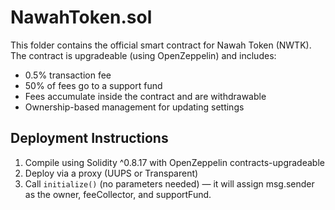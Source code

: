 # NawahToken.sol

This folder contains the official smart contract for Nawah Token (NWTK).  
The contract is upgradeable (using OpenZeppelin) and includes:

- 0.5% transaction fee
- 50% of fees go to a support fund
- Fees accumulate inside the contract and are withdrawable
- Ownership-based management for updating settings

## Deployment Instructions

1. Compile using Solidity ^0.8.17 with OpenZeppelin contracts-upgradeable
2. Deploy via a proxy (UUPS or Transparent)
3. Call `initialize()` (no parameters needed) — it will assign msg.sender as the owner, feeCollector, and supportFund.
